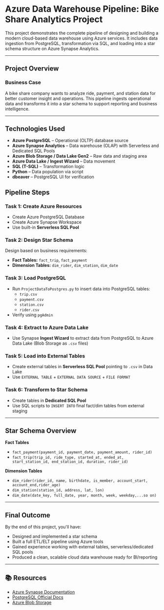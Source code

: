 # Azure Data Warehouse Pipeline: Bike Share Analytics Project

This project demonstrates the complete pipeline of designing and building a modern cloud-based data warehouse using Azure services. It includes data ingestion from PostgreSQL, transformation via SQL, and loading into a star schema structure on Azure Synapse Analytics.

---

##  Project Overview

### Business Case
A bike share company wants to analyze ride, payment, and station data for better customer insight and operations. This pipeline ingests operational data and transforms it into a star schema to support reporting and business intelligence.

---

##  Technologies Used

- **Azure PostgreSQL** – Operational (OLTP) database source
- **Azure Synapse Analytics** – Data warehouse (OLAP) with Serverless and Dedicated SQL Pools
- **Azure Blob Storage / Data Lake Gen2** – Raw data and staging area
- **Azure Data Lake / Ingest Wizard** – Data movement
- **SQL (T-SQL)** – Transformation logic
- **Python** – Data population via script
- **dbeaver** – PostgreSQL UI for verification

##  Pipeline Steps

### Task 1: Create Azure Resources
- Create Azure PostgreSQL Database
- Create Azure Synapse Workspace
- Use built-in **Serverless SQL Pool**

### Task 2: Design Star Schema
Design based on business requirements:
- **Fact Tables:** `fact_trip`, `fact_payment`
- **Dimension Tables:** `dim_rider`, `dim_station`, `dim_date`

### Task 3: Load PostgreSQL
- Run `ProjectDataToPostgres.py` to insert data into PostgreSQL tables:
  - `trip.csv`
  - `payment.csv`
  - `station.csv`
  - `rider.csv`
- Verify using `pgAdmin`

###  Task 4: Extract to Azure Data Lake
- Use Synapse **Ingest Wizard** to extract data from PostgreSQL to Azure Data Lake (Blob Storage as `.csv` files)

###  Task 5: Load into External Tables
- Create external tables in **Serverless SQL Pool** pointing to `.csv` in Data Lake
- Use `EXTERNAL TABLE` + `EXTERNAL DATA SOURCE` + `FILE FORMAT`

### Task 6: Transform to Star Schema
- Create tables in **Dedicated SQL Pool**
- Use SQL scripts to `INSERT INTO` final fact/dim tables from external staging

---

##  Star Schema Overview

**Fact Tables**
- `fact_payment(payment_id, payment_date, payment_amount, rider_id)`
- `fact_trip(trip_id, ride_type, started_at, ended_at, start_station_id, end_station_id, duration, rider_id)`

**Dimension Tables**
- `dim_rider(rider_id, name, birthdate, is_member, account_start, account_end,rider_age)`
- `dim_station(station_id, address, lat, lon)`
- `dim_date(date_key, full_date, year, month, week, weekday,...so on)`

---

## Final Outcome

By the end of this project, you'll have:
- Designed and implemented a star schema
- Built a full ETL/ELT pipeline using Azure tools
- Gained experience working with external tables, serverless/dedicated SQL pools
- Produced a clean, scalable cloud data warehouse ready for BI/reporting


---

## 📚 Resources

- [Azure Synapse Documentation](https://learn.microsoft.com/en-us/azure/synapse-analytics/)
- [PostgreSQL Official Docs](https://www.postgresql.org/docs/)
- [Azure Blob Storage](https://learn.microsoft.com/en-us/azure/storage/blobs/)





